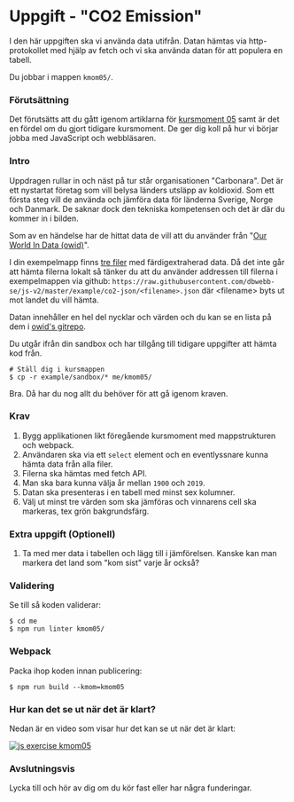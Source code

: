 # Uppgift - "CO2 Emission"

I den här uppgiften ska vi använda data utifrån. Datan hämtas via http-protokollet med hjälp av fetch och vi ska använda datan för att populera en tabell.

Du jobbar i mappen `kmom05/`.



### Förutsättning

Det förutsätts att du gått igenom artiklarna för [kursmoment 05](../../articles/kmom05) samt är det en fördel om du gjort tidigare kursmoment. De ger dig koll på hur vi börjar jobba med JavaScript och webbläsaren.



### Intro

Uppdragen rullar in och näst på tur står organisationen "Carbonara". Det är ett nystartat företag som vill belysa länders utsläpp av koldioxid. Som ett första steg vill de använda och jämföra data för länderna Sverige, Norge och Danmark. De saknar dock den tekniska kompetensen och det är där du kommer in i bilden.

Som av en händelse har de hittat data de vill att du använder från "[Our World In Data (owid)](https://ourworldindata.org/co2-and-other-greenhouse-gas-emissions)".

I din exempelmapp finns [tre filer](../../example/co2-json) med färdigextraherad data. Då det inte går att hämta filerna lokalt så tänker du att du använder addressen till filerna i exempelmappen via github: `https://raw.githubusercontent.com/dbwebb-se/js-v2/master/example/co2-json/<filename>.json` där &lt;filename&gt; byts ut mot landet du vill hämta.

Datan innehåller en hel del nycklar och värden och du kan se en lista på dem i [owid's gitrepo](https://github.com/owid/co2-data/blob/master/owid-co2-codebook.csv).


Du utgår ifrån din sandbox och har tillgång till tidigare uppgifter att hämta kod från.

```console
# Ställ dig i kursmappen
$ cp -r example/sandbox/* me/kmom05/
```

Bra. Då har du nog allt du behöver för att gå igenom kraven.



### Krav

1. Bygg applikationen likt föregående kursmoment med mappstrukturen och webpack.
2. Användaren ska via ett `select` element och en eventlyssnare kunna hämta data från alla filer.
3. Filerna ska hämtas med fetch API.
4. Man ska bara kunna välja år mellan `1900` och `2019`.
5. Datan ska presenteras i en tabell med minst sex kolumner.
6. Välj ut minst tre värden som ska jämföras och vinnarens cell ska markeras, tex grön bakgrundsfärg.



### Extra uppgift (Optionell)

1. Ta med mer data i tabellen och lägg till i jämförelsen. Kanske kan man markera det land som "kom sist" varje år också? 
<!-- 1. Implementera cachning av datan så du inte hämtar den mer än en gång. -->



### Validering

Se till så koden validerar:

```console
$ cd me
$ npm run linter kmom05/
```



### Webpack

Packa ihop koden innan publicering:

```console
$ npm run build --kmom=kmom05
```



### Hur kan det se ut när det är klart?

Nedan är en video som visar hur det kan se ut när det är klart:

[![js exercise kmom05](https://img.youtube.com/vi/rXqr9K65pdo/0.jpg)](https://www.youtube.com/watch?v=rXqr9K65pdo)



### Avslutningsvis

Lycka till och hör av dig om du kör fast eller har några funderingar.
